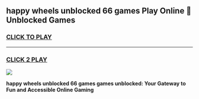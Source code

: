 
## happy wheels unblocked 66 games Play Online 👋 Unblocked Games
<h3>
<a href="https://premium.freeplayer.one?title=happy_wheels_unblocked_66_games&ref=19F">CLICK TO PLAY</a></h3>
<hr>

<h3>
<a href="https://premium.freeplayer.one?title=happy_wheels_unblocked_66_games&ref=19F">CLICK 2 PLAY</a>
  
</h3>

<a href="https://premium.freeplayer.one?title=happy_wheels_unblocked_66_games&ref=19F"><img src="https://clearcache.store/games.png"></a>


**happy wheels unblocked 66 games games unblocked: Your Gateway to Fun and Accessible Online Gaming**
